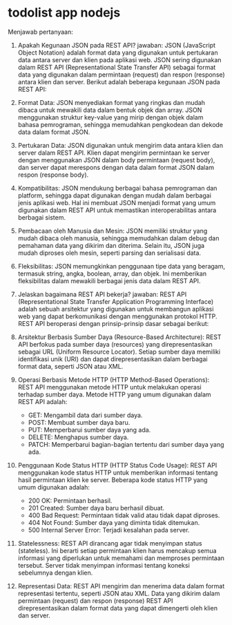 # todolist app nodejs
Menjawab pertanyaan:
1. Apakah Kegunaan JSON pada REST API?
    jawaban:
        JSON (JavaScript Object Notation) adalah format data yang digunakan untuk pertukaran data antara server dan klien pada aplikasi web. JSON sering digunakan dalam REST API (Representational State Transfer API) sebagai format data yang digunakan dalam permintaan (request) dan respon (response) antara klien dan server.
Berikut adalah beberapa kegunaan JSON pada REST API:
1. Format Data: JSON menyediakan format yang ringkas dan mudah dibaca untuk mewakili data dalam bentuk objek dan array. JSON menggunakan struktur key-value yang mirip dengan objek dalam bahasa pemrograman, sehingga memudahkan pengkodean dan dekode data dalam format JSON.
2. Pertukaran Data: JSON digunakan untuk mengirim data antara klien dan server dalam REST API. Klien dapat mengirim permintaan ke server dengan menggunakan JSON dalam body permintaan (request body), dan server dapat merespons dengan data dalam format JSON dalam respon (response body).
3. Kompatibilitas: JSON mendukung berbagai bahasa pemrograman dan platform, sehingga dapat digunakan dengan mudah dalam berbagai jenis aplikasi web. Hal ini membuat JSON menjadi format yang umum digunakan dalam REST API untuk memastikan interoperabilitas antara berbagai sistem.
4. Pembacaan oleh Manusia dan Mesin: JSON memiliki struktur yang mudah dibaca oleh manusia, sehingga memudahkan dalam debug dan pemahaman data yang dikirim dan diterima. Selain itu, JSON juga mudah diproses oleh mesin, seperti parsing dan serialisasi data.
5. Fleksibilitas: JSON memungkinkan penggunaan tipe data yang beragam, termasuk string, angka, boolean, array, dan objek. Ini memberikan fleksibilitas dalam mewakili berbagai jenis data dalam REST API.

    
3. Jelaskan bagaimana REST API bekerja?
    jawaban:
    REST API (Representational State Transfer Application Programming Interface) adalah sebuah arsitektur yang digunakan untuk membangun aplikasi web yang dapat berkomunikasi dengan menggunakan protokol HTTP. REST API beroperasi dengan prinsip-prinsip dasar sebagai berikut:
1. Arsitektur Berbasis Sumber Daya (Resource-Based Architecture):
   REST API berfokus pada sumber daya (resources) yang direpresentasikan sebagai URL (Uniform Resource Locator). Setiap sumber daya memiliki identifikasi unik (URI) dan dapat direpresentasikan dalam berbagai format data, seperti JSON atau XML.
2. Operasi Berbasis Metode HTTP (HTTP Method-Based Operations):
   REST API menggunakan metode HTTP untuk melakukan operasi terhadap sumber daya. Metode HTTP yang umum digunakan dalam REST API adalah:
   - GET: Mengambil data dari sumber daya.
   - POST: Membuat sumber daya baru.
   - PUT: Memperbarui sumber daya yang ada.
   - DELETE: Menghapus sumber daya.
   - PATCH: Memperbarui bagian-bagian tertentu dari sumber daya yang ada.
3. Penggunaan Kode Status HTTP (HTTP Status Code Usage):
   REST API menggunakan kode status HTTP untuk memberikan informasi tentang hasil permintaan klien ke server. Beberapa kode status HTTP yang umum digunakan adalah:
   - 200 OK: Permintaan berhasil.
   - 201 Created: Sumber daya baru berhasil dibuat.
   - 400 Bad Request: Permintaan tidak valid atau tidak dapat diproses.
   - 404 Not Found: Sumber daya yang diminta tidak ditemukan.
   - 500 Internal Server Error: Terjadi kesalahan pada server.
4. Statelessness:
   REST API dirancang agar tidak menyimpan status (stateless). Ini berarti setiap permintaan klien harus mencakup semua informasi yang diperlukan untuk memahami dan memproses permintaan tersebut. Server tidak menyimpan informasi tentang koneksi sebelumnya dengan klien.
5. Representasi Data:
   REST API mengirim dan menerima data dalam format representasi tertentu, seperti JSON atau XML. Data yang dikirim dalam permintaan (request) dan respon (response) REST API direpresentasikan dalam format data yang dapat dimengerti oleh klien dan server.
